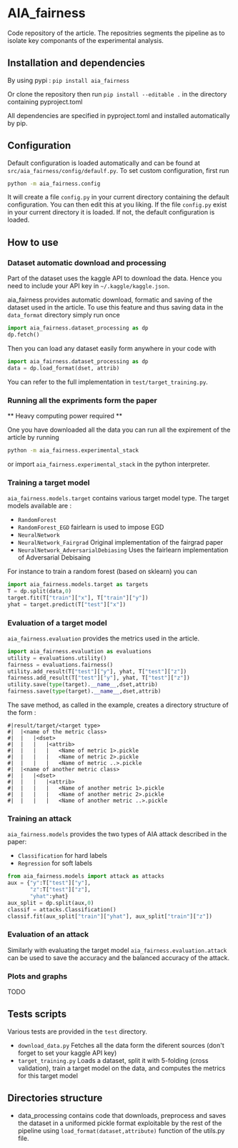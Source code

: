 # AIA_fairness

Code repository of the article.
The repositries segments the pipeline as to isolate key componants of the experimental analysis.


## Installation and dependencies
By using pypi :
```pip install aia_fairness```

Or clone the repository then run 
```pip install --editable .```
in the directory containing pyproject.toml

All dependencies are specified in pyproject.toml and installed automatically by pip.

## Configuration
Default configuration is loaded automatically and can be found at `src/aia_fairness/config/defaulf.py`.
To set custom configuration, first run 
```bash
python -m aia_fairness.config
```
It will create a file `config.py` in your current directory containing the default configuration.
You can then edit this at you liking.
If the file `config.py` exist in your current directory it is loaded.
If not, the default configuration is loaded.
## How to use 

### Dataset automatic download and processing
Part of the dataset uses the kaggle API to download the data.
Hence you need to include your API key in ```~/.kaggle/kaggle.json```.

aia_fairness provides automatic download, formatic and saving of the dataset used in the article. 
To use this feature and thus saving data in the `data_format` directory simply run once 
```python
import aia_fairness.dataset_processing as dp
dp.fetch()
```
Then you can load any dataset easily form anywhere in your code with
```python
import aia_fairness.dataset_processing as dp
data = dp.load_format(dset, attrib)
```
You can refer to the full implementation in `test/target_training.py`.

### Running all the expriments form the paper
** Heavy computing power required **

One you have downloaded all the data you can run all the expirement of the article by running
```bash
python -m aia_fairness.experimental_stack
```
or import `aia_fairness.experimental_stack` in the python interpreter.

### Training a target model
`aia_fairness.models.target` contains various target model type. 
The target models available are :
 - `RandomForest`
 - `RandomForest_EGD` fairlearn is used to impose EGD
 - `NeuralNetwork`
 - `NeuralNetwork_Fairgrad` Original implementation of the fairgrad paper
 - `NeuralNetwork_AdversarialDebiasing` Uses the fairlearn implementation of Adversarial Debisaing 

For instance to train a random forest (based on sklearn) you can
```python
import aia_fairness.models.target as targets
T = dp.split(data,0)
target.fit(T["train"]["x"], T["train"]["y"])
yhat = target.predict(T["test"]["x"])
```
### Evaluation of a target model
`aia_fairness.evaluation` provides the metrics used in the article.
```python
import aia_fairness.evaluation as evaluations
utility = evaluations.utility()
fairness = evaluations.fairness()
utility.add_result(T["test"]["y"], yhat, T["test"]["z"])
fairness.add_result(T["test"]["y"], yhat, T["test"]["z"])
utility.save(type(target).__name__,dset,attrib)
fairness.save(type(target).__name__,dset,attrib)
```
The save method, as called in the example, creates a directory structure of the form :
```
#|result/target/<target type>
#|  |<name of the metric class>
#|  |   |<dset>
#|  |   |   |<attrib>
#|  |   |   |   <Name of metric 1>.pickle
#|  |   |   |   <Name of metric 2>.pickle
#|  |   |   |   <Name of metric ..>.pickle
#|  |<name of another metric class>
#|  |   |<dset>
#|  |   |   |<attrib>
#|  |   |   |   <Name of another metric 1>.pickle
#|  |   |   |   <Name of another metric 2>.pickle
#|  |   |   |   <Name of another metric ..>.pickle
```

### Training an attack
`aia_fairness.models` provides the two types of AIA attack described in the paper:
 - `Classification` for hard labels
 - `Regression` for soft labels
```python
from aia_fairness.models import attack as attacks
aux = {"y":T["test"]["y"],
       "z":T["test"]["z"],
       "yhat":yhat}
aux_split = dp.split(aux,0)
classif = attacks.Classification()
classif.fit(aux_split["train"]["yhat"], aux_split["train"]["z"])
```

### Evaluation of an attack
Similarly with evaluating the target model `aia_fairness.evaluation.attack` can be used to save the accuracy and the balanced accuracy of the attack.

### Plots and graphs 
TODO

## Tests scripts 
Various tests are provided in the `test` directory.
 - `download_data.py` Fetches all the data form the diferent sources (don't forget to set your kaggle API key)
 - `target_training.py` Loads a dataset, split it with 5-folding (cross validation), train a target model on the data, and computes the metrics for this target model

## Directories structure

- data_processing contains code that downloads, preprocess and saves the dataset in a uniformed pickle format exploitable by the rest of the pipeline using ```load_format(dataset,attribute)``` function of the utils.py file. 
